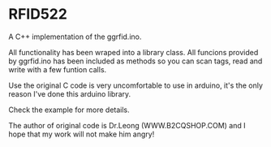 RFID522
=======

A C++ implementation of the ggrfid.ino.

All functionality has been wraped into a library class. All funcions provided by
ggrfid.ino has been included as methods so you can scan tags, read and write with
a few funtion calls.

Use the original C code is very uncomfortable to use in arduino, it's the only reason I've done this arduino library.

Check the example for more details.

The author of original code is Dr.Leong (WWW.B2CQSHOP.COM) and I hope that my work
will not make him angry!

